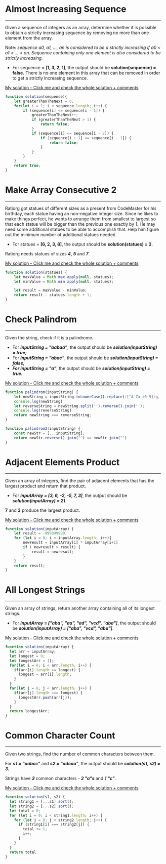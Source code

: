 # Almost Increasing Sequence
___
Given a sequence of integers as an array, determine whether it is possible to obtain a strictly increasing sequence by removing no more than one element from the array.

Note: 
_sequence a0, a1, ..., an is considered to be a strictly increasing if a0 < a1 < ... < an. Sequence containing only one element is also considered to be strictly increasing._

* For sequence = **[1, 3, 2, 1]**, the output should be
**solution(sequence) = false.**
There is no one element in this array that can be removed in order to get a strictly increasing sequence.

[My solution - Click me and check the whole solution + comments ](https://github.com/PiotrSierant/HTML-CSS-JS/blob/main/CodeSignal/js/almostIncreasingSequence.js)

```javascript
function solution(sequence){
    let greaterThanTheNext = 0;
    for(let i = 1; i < sequence.length; i++) {
        if (sequence[i] <= sequence[i - 1]) { 
            greaterThanTheNext++;
            if (greaterThanTheNext > 1) {
                return false;
            }
            if (sequence[i] <= sequence[i - 2]) {
                if (sequence[i + 1] <= sequence[i - 1]) { 
                    return false;
                }
            }
        }
    }
    return true;
}
```

# Make Array Consecutive 2
___
Ratiorg got statues of different sizes as a present from CodeMaster for his birthday, each statue having an non-negative integer size. Since he likes to make things perfect, he wants to arrange them from smallest to largest so that each statue will be bigger than the previous one exactly by 1. He may need some additional statues to be able to accomplish that. Help him figure out the minimum number of additional statues needed.

* For statues = **[6, 2, 3, 8]**, the output should be
  **solution(statues) = 3**.

Ratiorg needs statues of sizes _**4**_, **_5_** and **_7_**.

[My solution - Click me and check the whole solution + comments ](https://github.com/PiotrSierant/HTML-CSS-JS/blob/main/CodeSignal/js/MakeArrayConsecutive2.js)

```javascript
function solution(statues) {
    let maxValue = Math.max.apply(null, statues);
    let minValue = Math.min.apply(null, statues);

    let result = maxValue - minValue;
    return result - statues.length + 1;
}
```

# Check Palindrom
___
Given the string, check if it is a palindrome.

* For **_inputString = "aabaa"_**, the output should be
  **_solution(inputString) = true;_**
* For **_inputString = "abac"_**, the output should be
  **_solution(inputString) = false;_**
* **_For inputString = "a"_**, the output should be
  **_solution(inputString) = true._**

[My solution - Click me and check the whole solution + comments ](https://github.com/PiotrSierant/HTML-CSS-JS/blob/main/CodeSignal/js/Palindrom.js)

```javascript
function palindrom(inputString) {
    let newString = inputString.toLowerCase().replace(/[^A-Za-z0-9]/g, "");
    console.log(newString)
    let reverseString = newString.split('').reverse().join('');
    console.log(reverseString)
    return newString === reverseString;
}

function palindrom2(inputString) {
    const newStr = [...inputString];
    return newStr.reverse().join("") == newStr.join("")
}
```

# Adjacent Elements Product
___
Given an array of integers, find the pair of adjacent elements that has the largest product and return that product.

* For **_inputArray = [3, 6, -2, -5, 7, 3]_**, the output should be
**_solution(inputArray) = 21_**.

**7** and **3** produce the largest product.

[My solution - Click me and check the whole solution + comments ](https://github.com/PiotrSierant/HTML-CSS-JS/blob/main/CodeSignal/js/AdjacentElements.js)

```javascript
function solution(inputArray) {
    let result = -999999999;
    for (let i = 0; i < inputArray.length; i++){
        newresult = inputArray[i] * inputArray[i+1]
        if ( newresult > result) {
            result = newresult;
        }
    }
    return result;
}
```

# All Longest Strings
___
Given an array of strings, return another array containing all of its longest strings.

* For **_inputArray = ["aba", "aa", "ad", "vcd", "aba"]_**, the output should be
**_solution(inputArray) = ["aba", "vcd", "aba"]_**.

[My solution - Click me and check the whole solution + comments ](https://github.com/PiotrSierant/HTML-CSS-JS/blob/main/CodeSignal/js/AllLongestStrings.js)

```javascript
function solution(inputArray) {
  let arr = inputArray;
  let longest = 0;
  let longestArr = [];
  for(let i = 0; i < arr.length; i++) {
    if(arr[i].length >= longest) {
      longest = arr[i].length;
    }
  }
  for(let j = 0; j < arr.length; j++) {
    if(arr[j].length === longest) {
      longestArr.push(arr[j]);
    }
  }
  return longestArr;
}
```

# Common Character Count
___
Given two strings, find the number of common characters between them.

For _**s1 = "aabcc"**_ and _**s2 = "adcaa"**_, the output should be
**_solution(s1, s2) = 3._**

Strings have _**3**_ common characters - _**2 "a"s**_  and _**1 "c"**_.

[My solution - Click me and check the whole solution + comments ](https://github.com/PiotrSierant/HTML-CSS-JS/blob/main/CodeSignal/js/commonCharacterCount.js)

```javascript
function solution(s1, s2) {
  let string1 = [...s1].sort();
  let string2 = [...s2].sort();
  let total = 0;
  for (let i = 0; i < string1.length; i++) {
    for (let j = 0; j < string2.length; j++) {
      if (string1[i] === string2[j]) {
        total += 1;
        i++;
      }
    }
  }
  return total
}
```